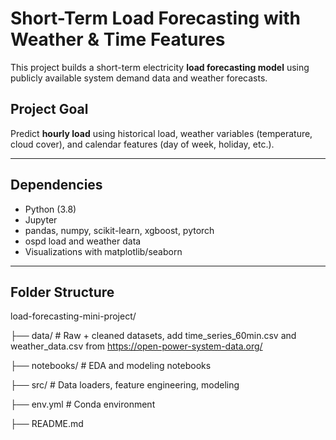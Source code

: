 # Short-Term Load Forecasting with Weather & Time Features

This project builds a short-term electricity **load forecasting model** using publicly available system demand data and weather forecasts.

## Project Goal
Predict **hourly load** using historical load, weather variables (temperature, cloud cover), and calendar features (day of week, holiday, etc.).

---

## Dependencies
- Python (3.8)
- Jupyter
- pandas, numpy, scikit-learn, xgboost, pytorch
- ospd load and weather data
- Visualizations with matplotlib/seaborn

---

## Folder Structure
load-forecasting-mini-project/ 

├── data/ # Raw + cleaned datasets, add time_series_60min.csv and weather_data.csv from https://open-power-system-data.org/

├── notebooks/ # EDA and modeling notebooks 

├── src/ # Data loaders, feature engineering, modeling 

├── env.yml # Conda environment 

├── README.md
